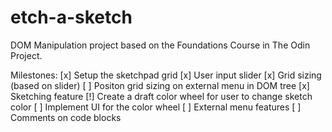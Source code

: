 # etch-a-sketch
DOM Manipulation project based on the Foundations Course in The Odin Project.

Milestones:
[x] Setup the sketchpad grid
    [x] User input slider
    [x] Grid sizing (based on slider)
        [ ] Positon grid sizing on external menu in DOM tree
    [x] Sketching feature
        [!] Create a draft color wheel for user to change sketch color
        [ ] Implement UI for the color wheel
[ ] External menu features
[ ] Comments on code blocks
